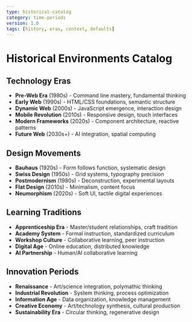 ```yaml
---
type: historical-catalog
category: time-periods
version: 1.0
tags: [history, eras, context, defaults]
---
```


# Historical Environments Catalog

## Technology Eras
- **Pre-Web Era** (1980s) - Command line mastery, fundamental thinking
- **Early Web** (1990s) - HTML/CSS foundations, semantic structure
- **Dynamic Web** (2000s) - JavaScript emergence, interaction design
- **Mobile Revolution** (2010s) - Responsive design, touch interfaces
- **Modern Frameworks** (2020s) - Component architecture, reactive patterns
- **Future Web** (2030s+) - AI integration, spatial computing

## Design Movements
- **Bauhaus** (1920s) - Form follows function, systematic design
- **Swiss Design** (1950s) - Grid systems, typography precision
- **Postmodernism** (1980s) - Deconstruction, experimental layouts
- **Flat Design** (2010s) - Minimalism, content focus
- **Neumorphism** (2020s) - Soft UI, tactile digital experiences

## Learning Traditions
- **Apprenticeship Era** - Master/student relationships, craft tradition
- **Academy System** - Formal instruction, standardized curriculum
- **Workshop Culture** - Collaborative learning, peer instruction
- **Digital Age** - Online education, distributed knowledge
- **AI Partnership** - Human/AI collaborative learning

## Innovation Periods
- **Renaissance** - Art/science integration, polymathic thinking
- **Industrial Revolution** - System thinking, process optimization
- **Information Age** - Data organization, knowledge management
- **Creative Economy** - Art/technology synthesis, cultural production
- **Sustainability Era** - Circular thinking, regenerative design
